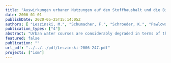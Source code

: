 ```yaml
---
title: "Auswirkungen urbaner Nutzungen auf den Stoffhaushalt und die Biozönosen von Tieflandflüssen unter besonderer Berücksichtigung der Mischwasserentlastung"
date: 2006-01-01
publishDate: 2020-05-25T15:14:05Z
authors: [ "Leszinski, M.", "Schumacher, F.", "Schroeder, K.", "Pawlowsky-Reusing, E.", "Heinzmann, B." ]
publication_types: ["4"]
abstract: "Urban water courses are considerably degraded in terms of their hydrology, riparian and channel morphology, substrate heterogeneity and habitat features as well as water and sediment quality. In addition, the combined sewer overflows and the ecotoxicological impacts of its components lead to a change of the physical-chemical and microbial mass balance affecting the biocenoses of higher trophic levels. Combined sewer overflows are therefore an additional stress to the ecological status of the urban course of the River Spree and of its channels, which is damaged already by both preload and background load of the aquatic environment. With regard to the assessment of the ecological water status, the European Water Framework Directives gives priority to the aquatic biocenoses in their capacity as ecological quality parameters. Against this background, an immission-oriented approach for the assessment of combined sewer overflows has to describe also their impacts on the biocenoses of the macrozoobenthos, the fish fauna, the macrophytes and the phytoplancton. Initially, the most important factors, mechanisms and processes determining the mass balance of a water course are described. Particular attention is given to the mass balance of eutrophic lowland streams and rivers and of river-lake–systems. In this context, the abiotic mass balance is discussed together with the biotic use of resources. After introducing the basic processes of the mass balance, the impacts of the anthropogenic use on these processes are subsequently described with regard to Berlin’s specific water resources environment. The result is a compilation of the hydraulic, physical-chemical and ecological parameters relevant to Berlin’s water resources serving for water quality assessment purposes. Starting from the ecological processes disturbed by the anthropogenic use, the potential effects of the combined sewer overflow are examined. The parameters selection is concentrated on the essential processes connected to combined sewer overflow issues. Based on the large number of stress factors and their interactive impact system, those influences of the combined sewer discharge are worked out which have to be categorised as particularly jeopardising and which are important target values for the future water quality simulation. Due to the high background load, the highest priority has to be given to the acute load caused by nutrients and carbon load peaks resulting from combined sewer discharges, since they overcharge the self-cleaning potential of the urban course of the River Spree and its channels. Even if the organic substances and the chemical contaminants discharged lead to chronic loads, the main objective is to avoid to the greatest possible extent the temporary but extremely hypoxic conditions, since combined sewer overflows cause fish die-offs when the water resources situation is already critical. Primarily, the water quality modelling has to be concentrated on the realistic mapping of the highly dissolved concentration charts of the target parameters oxygen and ammonia, since the degree of the biocenoses’ damage is rather determined through discharge duration, discharge intensity and frequency than through the medium rates of pollutant loads."
featured: false
publication: ""
url_pdf: "../../../pdf/Leszinski-2006-247.pdf"
projects: ["ism"]
---
```


